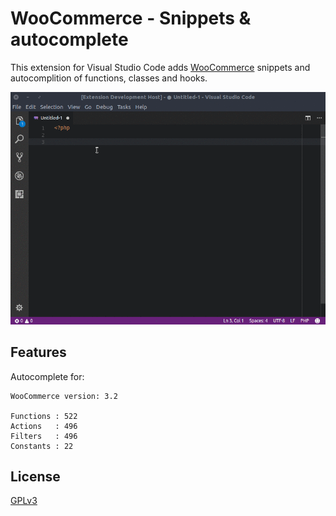 # WooCommerce - Snippets & autocomplete

This extension for Visual Studio Code adds [WooCommerce](https://wordpress.org/woocommerce) snippets and autocomplition of functions, classes and hooks.

![Demo](images/demo.gif)

## Features

Autocomplete for:

    WooCommerce version: 3.2

    Functions : 522
    Actions   : 496
    Filters   : 496
    Constants : 22

## License

[GPLv3](https://raw.githubusercontent.com/claudiosanches/vscode-woocommerce/master/LICENSE)

